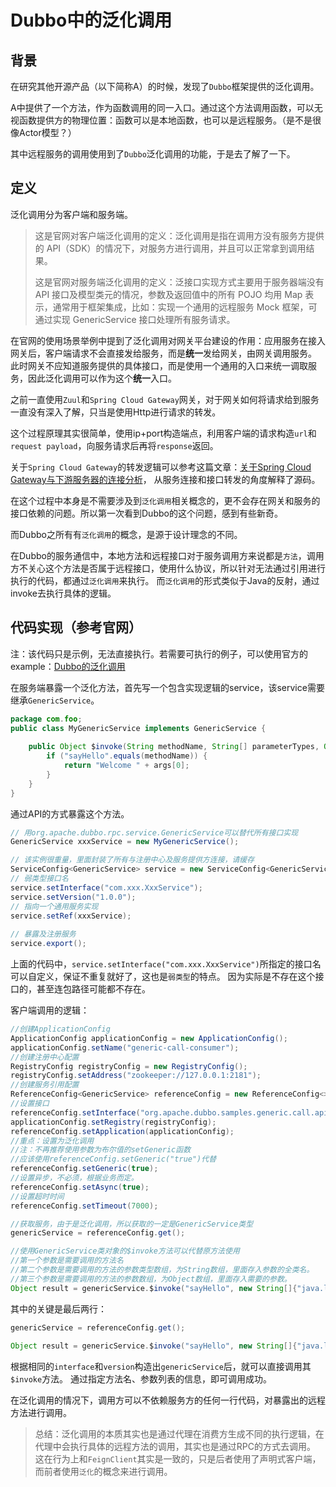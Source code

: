 # Dubbo中的泛化调用

## 背景

在研究其他开源产品（以下简称A）的时候，发现了`Dubbo`框架提供的泛化调用。

A中提供了一个方法，作为函数调用的同一入口。通过这个方法调用函数，可以无视函数提供方的物理位置：函数可以是本地函数，也可以是远程服务。（是不是很像Actor模型？）

其中远程服务的调用使用到了`Dubbo`泛化调用的功能，于是去了解了一下。

## 定义

泛化调用分为客户端和服务端。

> 这是官网对客户端泛化调用的定义：泛化调用是指在调用方没有服务方提供的 API（SDK）的情况下，对服务方进行调用，并且可以正常拿到调用结果。
> 
> 这是官网对服务端泛化调用的定义：泛接口实现方式主要用于服务器端没有 API 接口及模型类元的情况，参数及返回值中的所有 POJO 均用 Map 表示，通常用于框架集成，比如：实现一个通用的远程服务 Mock 框架，可通过实现 GenericService 接口处理所有服务请求。

在官网的使用场景举例中提到了泛化调用对网关平台建设的作用：应用服务在接入网关后，客户端请求不会直接发给服务，而是**统一**发给网关，由网关调用服务。
此时网关不应知道服务提供的具体接口，而是使用一个通用的入口来统一调取服务，因此泛化调用可以作为这个**统一**入口。

之前一直使用`Zuul`和`Spring Cloud Gateway`网关，对于网关如何将请求给到服务一直没有深入了解，只当是使用Http进行请求的转发。

这个过程原理其实很简单，使用ip+port构造端点，利用客户端的请求构造`url`和`request payload`，向服务请求后再将`response`返回。

关于`Spring Cloud Gateway`的转发逻辑可以参考这篇文章：<a href="https://zhuanlan.zhihu.com/p/386866930">关于Spring Cloud Gateway与下游服务器的连接分析</a>，
从服务连接和接口转发的角度解释了源码。

在这个过程中本身是不需要涉及到`泛化调用`相关概念的，更不会存在网关和服务的接口依赖的问题。所以第一次看到Dubbo的这个问题，感到有些新奇。

而Dubbo之所有有`泛化调用`的概念，是源于设计理念的不同。

在Dubbo的服务通信中，本地方法和远程接口对于服务调用方来说都是`方法`，调用方不关心这个方法是否属于远程接口，使用什么协议，所以针对无法通过引用进行执行的代码，都通过`泛化调用`来执行。
而`泛化调用`的形式类似于Java的反射，通过invoke去执行具体的逻辑。

## 代码实现（参考官网）

注：该代码只是示例，无法直接执行。若需要可执行的例子，可以使用官方的example：<a href="https://github.com/apache/dubbo-samples/tree/master/2-advanced/dubbo-samples-generic">Dubbo的泛化调用</a>

在服务端暴露一个泛化方法，首先写一个包含实现逻辑的service，该service需要继承`GenericService`。

```Java
package com.foo;
public class MyGenericService implements GenericService {
 
    public Object $invoke(String methodName, String[] parameterTypes, Object[] args) throws GenericException {
        if ("sayHello".equals(methodName)) {
            return "Welcome " + args[0];
        }
    }
}
```

通过API的方式暴露这个方法。

```Java
// 用org.apache.dubbo.rpc.service.GenericService可以替代所有接口实现 
GenericService xxxService = new MyGenericService(); 

// 该实例很重量，里面封装了所有与注册中心及服务提供方连接，请缓存 
ServiceConfig<GenericService> service = new ServiceConfig<GenericService>();
// 弱类型接口名 
service.setInterface("com.xxx.XxxService");  
service.setVersion("1.0.0"); 
// 指向一个通用服务实现 
service.setRef(xxxService); 
 
// 暴露及注册服务 
service.export();
```

上面的代码中，`service.setInterface("com.xxx.XxxService")`所指定的接口名可以自定义，保证不重复就好了，这也是`弱类型`的特点。
因为实际是不存在这个接口的，甚至连包路径可能都不存在。

客户端调用的逻辑：

```Java
//创建ApplicationConfig
ApplicationConfig applicationConfig = new ApplicationConfig();
applicationConfig.setName("generic-call-consumer");
//创建注册中心配置
RegistryConfig registryConfig = new RegistryConfig();
registryConfig.setAddress("zookeeper://127.0.0.1:2181");
//创建服务引用配置
ReferenceConfig<GenericService> referenceConfig = new ReferenceConfig<>();
//设置接口
referenceConfig.setInterface("org.apache.dubbo.samples.generic.call.api.HelloService");
applicationConfig.setRegistry(registryConfig);
referenceConfig.setApplication(applicationConfig);
//重点：设置为泛化调用
//注：不再推荐使用参数为布尔值的setGeneric函数
//应该使用referenceConfig.setGeneric("true")代替
referenceConfig.setGeneric(true);
//设置异步，不必须，根据业务而定。
referenceConfig.setAsync(true);
//设置超时时间
referenceConfig.setTimeout(7000);

//获取服务，由于是泛化调用，所以获取的一定是GenericService类型
genericService = referenceConfig.get();

//使用GenericService类对象的$invoke方法可以代替原方法使用
//第一个参数是需要调用的方法名
//第二个参数是需要调用的方法的参数类型数组，为String数组，里面存入参数的全类名。
//第三个参数是需要调用的方法的参数数组，为Object数组，里面存入需要的参数。
Object result = genericService.$invoke("sayHello", new String[]{"java.lang.String"}, new Object[]{"world"});
```

其中的关键是最后两行：

```Java
genericService = referenceConfig.get();
        
Object result = genericService.$invoke("sayHello", new String[]{"java.lang.String"}, new Object[]{"world"});
```

根据相同的`interface`和`version`构造出`genericService`后，就可以直接调用其`$invoke`方法。
通过指定方法名、参数列表的信息，即可调用成功。

在泛化调用的情况下，调用方可以不依赖服务方的任何一行代码，对暴露出的远程方法进行调用。

> 总结：泛化调用的本质其实也是通过代理在消费方生成不同的执行逻辑，在代理中会执行具体的远程方法的调用，其实也是通过RPC的方式去调用。
> 这在行为上和`FeignClient`其实是一致的，只是后者使用了声明式客户端，而前者使用`泛化`的概念来进行调用。